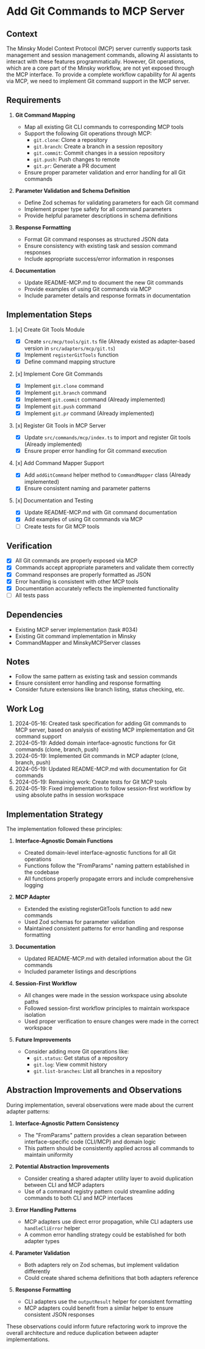 # Add Git Commands to MCP Server

## Context

The Minsky Model Context Protocol (MCP) server currently supports task management and session management commands, allowing AI assistants to interact with these features programmatically. However, Git operations, which are a core part of the Minsky workflow, are not yet exposed through the MCP interface. To provide a complete workflow capability for AI agents via MCP, we need to implement Git command support in the MCP server.

## Requirements

1. **Git Command Mapping**

   - Map all existing Git CLI commands to corresponding MCP tools
   - Support the following Git operations through MCP:
     - `git.clone`: Clone a repository
     - `git.branch`: Create a branch in a session repository
     - `git.commit`: Commit changes in a session repository
     - `git.push`: Push changes to remote
     - `git.pr`: Generate a PR document
   - Ensure proper parameter validation and error handling for all Git commands

2. **Parameter Validation and Schema Definition**

   - Define Zod schemas for validating parameters for each Git command
   - Implement proper type safety for all command parameters
   - Provide helpful parameter descriptions in schema definitions

3. **Response Formatting**

   - Format Git command responses as structured JSON data
   - Ensure consistency with existing task and session command responses
   - Include appropriate success/error information in responses

4. **Documentation**
   - Update README-MCP.md to document the new Git commands
   - Provide examples of using Git commands via MCP
   - Include parameter details and response formats in documentation

## Implementation Steps

1. [x] Create Git Tools Module

   - [x] Create `src/mcp/tools/git.ts` file (Already existed as adapter-based version in `src/adapters/mcp/git.ts`)
   - [x] Implement `registerGitTools` function
   - [x] Define command mapping structure

2. [x] Implement Core Git Commands

   - [x] Implement `git.clone` command
   - [x] Implement `git.branch` command
   - [x] Implement `git.commit` command (Already implemented)
   - [x] Implement `git.push` command
   - [x] Implement `git.pr` command (Already implemented)

3. [x] Register Git Tools in MCP Server

   - [x] Update `src/commands/mcp/index.ts` to import and register Git tools (Already implemented)
   - [x] Ensure proper error handling for Git command execution

4. [x] Add Command Mapper Support

   - [x] Add `addGitCommand` helper method to `CommandMapper` class (Already implemented)
   - [x] Ensure consistent naming and parameter patterns

5. [x] Documentation and Testing
   - [x] Update README-MCP.md with Git command documentation
   - [x] Add examples of using Git commands via MCP
   - [ ] Create tests for Git MCP tools

## Verification

- [x] All Git commands are properly exposed via MCP
- [x] Commands accept appropriate parameters and validate them correctly
- [x] Command responses are properly formatted as JSON
- [x] Error handling is consistent with other MCP tools
- [x] Documentation accurately reflects the implemented functionality
- [ ] All tests pass

## Dependencies

- Existing MCP server implementation (task #034)
- Existing Git command implementation in Minsky
- CommandMapper and MinskyMCPServer classes

## Notes

- Follow the same pattern as existing task and session commands
- Ensure consistent error handling and response formatting
- Consider future extensions like branch listing, status checking, etc.

## Work Log

1. 2024-05-16: Created task specification for adding Git commands to MCP server, based on analysis of existing MCP implementation and Git command support
2. 2024-05-19: Added domain interface-agnostic functions for Git commands (clone, branch, push)
3. 2024-05-19: Implemented Git commands in MCP adapter (clone, branch, push)
4. 2024-05-19: Updated README-MCP.md with documentation for Git commands
5. 2024-05-19: Remaining work: Create tests for Git MCP tools
6. 2024-05-19: Fixed implementation to follow session-first workflow by using absolute paths in session workspace

## Implementation Strategy

The implementation followed these principles:

1. **Interface-Agnostic Domain Functions**

   - Created domain-level interface-agnostic functions for all Git operations
   - Functions follow the "FromParams" naming pattern established in the codebase
   - All functions properly propagate errors and include comprehensive logging

2. **MCP Adapter**

   - Extended the existing registerGitTools function to add new commands
   - Used Zod schemas for parameter validation
   - Maintained consistent patterns for error handling and response formatting

3. **Documentation**

   - Updated README-MCP.md with detailed information about the Git commands
   - Included parameter listings and descriptions

4. **Session-First Workflow**

   - All changes were made in the session workspace using absolute paths
   - Followed session-first workflow principles to maintain workspace isolation
   - Used proper verification to ensure changes were made in the correct workspace

5. **Future Improvements**
   - Consider adding more Git operations like:
     - `git.status`: Get status of a repository
     - `git.log`: View commit history
     - `git.list-branches`: List all branches in a repository

## Abstraction Improvements and Observations

During implementation, several observations were made about the current adapter patterns:

1. **Interface-Agnostic Pattern Consistency**

   - The "FromParams" pattern provides a clean separation between interface-specific code (CLI/MCP) and domain logic
   - This pattern should be consistently applied across all commands to maintain uniformity

2. **Potential Abstraction Improvements**

   - Consider creating a shared adapter utility layer to avoid duplication between CLI and MCP adapters
   - Use of a command registry pattern could streamline adding commands to both CLI and MCP interfaces

3. **Error Handling Patterns**

   - MCP adapters use direct error propagation, while CLI adapters use `handleCliError` helper
   - A common error handling strategy could be established for both adapter types

4. **Parameter Validation**

   - Both adapters rely on Zod schemas, but implement validation differently
   - Could create shared schema definitions that both adapters reference

5. **Response Formatting**
   - CLI adapters use the `outputResult` helper for consistent formatting
   - MCP adapters could benefit from a similar helper to ensure consistent JSON responses

These observations could inform future refactoring work to improve the overall architecture and reduce duplication between adapter implementations.
